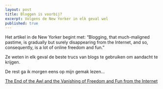 ```yaml
---
layout: post
title: Bloggen is voorbij?
excerpt: Volgens de New Yorker in elk geval wel
published: true
---
```



Het artikel in de New Yorker begint met:
“Blogging, that much-maligned pastime, is gradually but surely disappearing from the Internet, and so, consequently, is a lot of online freedom and fun.”

Ze weten in elk geval de beste trucs van blogs te gebruiken om aandacht te krijgen.

De rest ga ik morgen eens op mijn gemak lezen...

[The End of the Awl and the Vanishing of Freedom and Fun from the Internet][1]

[1]:	https://www.newyorker.com/culture/cultural-comment/the-end-of-the-awl-and-the-vanishing-of-freedom-and-fun-from-the-internet